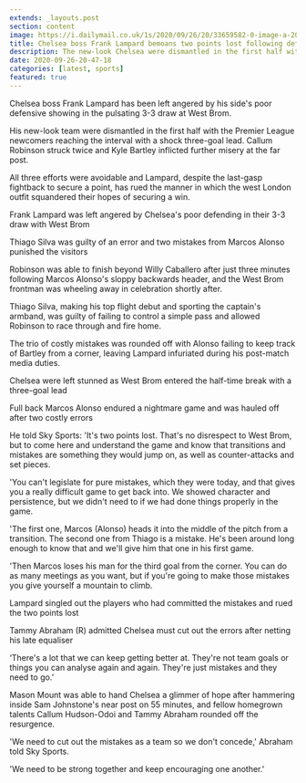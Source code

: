 ```yaml
---
extends: _layouts.post
section: content
image: https://i.dailymail.co.uk/1s/2020/09/26/20/33659582-0-image-a-20_1601149344421.jpg 
title: Chelsea boss Frank Lampard bemoans two points lost following defensive horror show at West Brom 
description: The new-look Chelsea were dismantled in the first half with West Brom reaching the interval with a shock three-goal lead. Callum Robinson struck twice and Kyle Bartley inflicted further misery. 
date: 2020-09-26-20-47-18 
categories: [latest, sports] 
featured: true 
--- 
```

Chelsea boss Frank Lampard has been left angered by his side's poor defensive showing in the pulsating 3-3 draw at West Brom.  

His new-look team were dismantled in the first half with the Premier League newcomers reaching the interval with a shock three-goal lead. Callum Robinson struck twice and Kyle Bartley inflicted further misery at the far post.

All three efforts were avoidable and Lampard, despite the last-gasp fightback to secure a point, has rued the manner in which the west London outfit squandered their hopes of securing a win.

Frank Lampard was left angered by Chelsea's poor defending in their 3-3 draw with West Brom

Thiago Silva was guilty of an error and two mistakes from Marcos Alonso punished the visitors

Robinson was able to finish beyond Willy Caballero after just three minutes following Marcos Alonso's sloppy backwards header, and the West Brom frontman was wheeling away in celebration shortly after.

Thiago Silva, making his top flight debut and sporting the captain's armband, was guilty of failing to control a simple pass and allowed Robinson to race through and fire home.

The trio of costly mistakes was rounded off with Alonso failing to keep track of Bartley from a corner, leaving Lampard infuriated during his post-match media duties.

Chelsea were left stunned as West Brom entered the half-time break with a three-goal lead

Full back Marcos Alonso endured a nightmare game and was hauled off after two costly errors

He told Sky Sports: 'It's two points lost. That's no disrespect to West Brom, but to come here and understand the game and know that transitions and mistakes are something they would jump on, as well as counter-attacks and set pieces.

'You can't legislate for pure mistakes, which they were today, and that gives you a really difficult game to get back into. We showed character and persistence, but we didn't need to if we had done things properly in the game.

'The first one, Marcos (Alonso) heads it into the middle of the pitch from a transition. The second one from Thiago is a mistake. He's been around long enough to know that and we'll give him that one in his first game. 

'Then Marcos loses his man for the third goal from the corner. You can do as many meetings as you want, but if you're going to make those mistakes you give yourself a mountain to climb.

Lampard singled out the players who had committed the mistakes and rued the two points lost

Tammy Abraham (R) admitted Chelsea must cut out the errors after netting his late equaliser

‘There's a lot that we can keep getting better at. They're not team goals or things you can analyse again and again. They're just mistakes and they need to go.’

Mason Mount was able to hand Chelsea a glimmer of hope after hammering inside Sam Johnstone's near post on 55 minutes, and fellow homegrown talents Callum Hudson-Odoi and Tammy Abraham rounded off the resurgence.     

'We need to cut out the mistakes as a team so we don't concede,' Abraham told Sky Sports.

'We need to be strong together and keep encouraging one another.'

